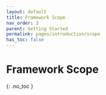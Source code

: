```yaml
---
layout: default
title: Framework Scope
nav_order: 3
parent: Getting Started
permalink: pages/introduction/scope
has_toc: false
---
```


# Framework Scope
{: .no_toc }